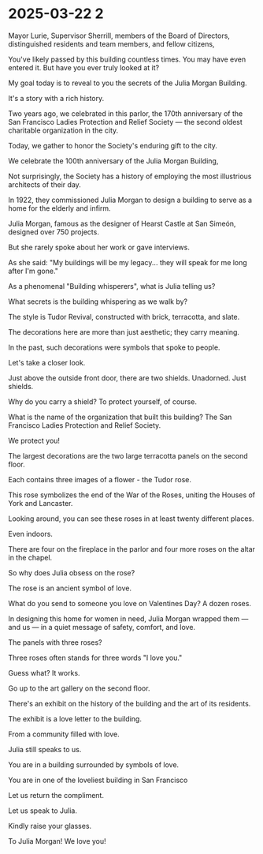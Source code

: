 # 2025-03-22 2

Mayor Lurie, Supervisor Sherrill, members of the Board of Directors, distinguished residents and team members, and fellow citizens,

You've likely passed by this building countless times. You may have even entered it. But have you ever truly looked at it?

My goal today is to reveal to you the secrets of the Julia Morgan Building.

It's a story with a rich history. 

Two years ago, we celebrated in this parlor, the 170th anniversary of the San Francisco Ladies Protection and Relief Society — the second oldest charitable organization in the city.

Today, we gather to honor the Society's enduring gift to the city. 

We celebrate the 100th anniversary of the Julia Morgan Building, 

Not surprisingly, the Society has a history of employing the most illustrious architects of their day. 

In 1922, they commissioned Julia Morgan to design a building to serve as a home for the elderly and infirm.

Julia Morgan, famous as the designer of Hearst Castle at San Simeón, designed over 750 projects.

But she rarely spoke about her work or gave interviews.

As she said: "My buildings will be my legacy... they will speak for me long after I'm gone."

As a phenomenal "Building whisperers", what is Julia telling us? 

What secrets is the building whispering as we walk by?

The style is Tudor Revival, constructed with brick, terracotta, and slate. 

The decorations here are more than just aesthetic; they carry meaning. 

In the past, such decorations were symbols that spoke to people.

Let's take a closer look.

Just above the outside front door, there are two shields. Unadorned. Just shields.

Why do you carry a shield? To protect yourself, of course.

What is the name of the organization that built this building? The San Francisco Ladies Protection and Relief Society.

We protect you!

The largest decorations are the two large terracotta panels on the second floor. 

Each contains three images of a flower - the Tudor rose.

This rose symbolizes the end of the War of the Roses, uniting the Houses of York and Lancaster.

Looking around, you can see these roses in at least twenty different places.

Even indoors.

There are four on the fireplace in the parlor and four more roses on the altar in the chapel.

So why does Julia obsess on the rose? 

The rose is an ancient symbol of love.

What do you send to someone you love on Valentines Day? A dozen roses.

In designing this home for women in need, Julia Morgan wrapped them — and us — in a quiet message of safety, comfort, and love.

The panels with three roses? 

Three roses often stands for three words "I love you."

Guess what? It works.

Go up to the art gallery on the second floor.

There's an exhibit on the history of the building and the art of its residents.

The exhibit is a love letter to the building.

From a community filled with love.

Julia still speaks to us.

You are in a building surrounded by symbols of love.

You are in one of the loveliest building in San Francisco

Let us return the compliment.

Let us speak to Julia.

Kindly raise your glasses.

To Julia Morgan! We love you!
